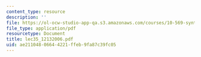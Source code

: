 ```yaml
---
content_type: resource
description: ''
file: https://ol-ocw-studio-app-qa.s3.amazonaws.com/courses/10-569-synthesis-of-polymers-fall-2006/ae21104806644221ffeb9fa87c39fc05_lec35_12132006.pdf
file_type: application/pdf
resourcetype: Document
title: lec35_12132006.pdf
uid: ae211048-0664-4221-ffeb-9fa87c39fc05
---
```

